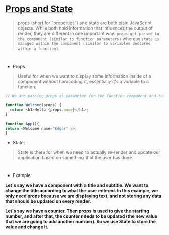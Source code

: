 # [Props and State](https://www.youtube.com/watch?v=IYvD9oBCuJI)

> props (short for “properties”) and state are both plain JavaScript objects. While both hold information that influences the output of render, they are different in one important way: `props get passed to the component (similar to function parameters)` whereas `state is managed within the component (similar to variables declared within a function)`.

#

- Props

> Useful for when we want to display some information inside of a component without hardcoding it, essentially it's a variable to a function.

```js
// We are passing props as parameter for the function component and then using it to take the defined value of name.

function Welcome(props) {
  return <h1>Hello {props.name}</h1>;
}

function App(){
return <Welcome name="Edgar" />;
}
```

- State:

> State is there for when we need to actually re-render and update our application based on something that the user has done.


#

- Example:

**Let's say we have a component with a title and subtitle. We want to change the title according to what the user entered. In this example, we only need props because we are displaying text, and not storing any data that should be updated on every render.**

**Let's say we have a counter. Then props is used to give the starting number, and after that, the counter needs to be updated (the new value that we are going to add another number). So we use State to store the value and change it.**
